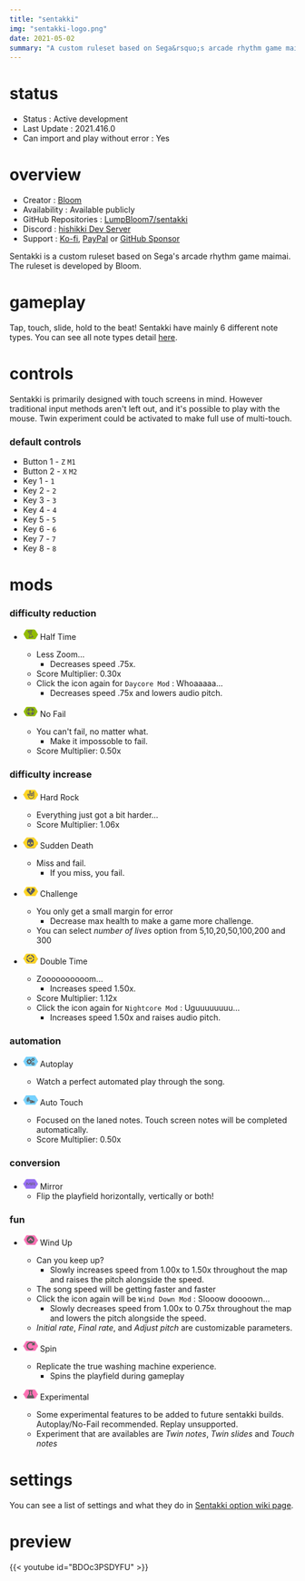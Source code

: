 ```yaml
---
title: "sentakki"
img: "sentakki-logo.png"
date: 2021-05-02
summary: "A custom ruleset based on Sega&rsquo;s arcade rhythm game maimai"
---
```


# status

- Status : Active development
- Last Update : 2021.416.0
- Can import and play without error : Yes

# overview

- Creator : [Bloom](https://github.com/LumpBloom7)
- Availability : Available publicly
- GitHub Repositories : [LumpBloom7/sentakki](https://github.com/LumpBloom7/sentakki)
- Discord : [hishikki Dev Server](https://discord.gg/CQPNADu)
- Support : [Ko-fi](https://ko-fi.com/bloom), [PayPal](https://www.paypal.com/paypalme/DerrickTimmermans) or [GitHub Sponsor](https://github.com/sponsors/LumpBloom7)

Sentakki is a custom ruleset based on Sega's arcade rhythm game maimai. The ruleset is developed by Bloom.

# gameplay

Tap, touch, slide, hold to the beat! Sentakki have mainly 6 different note types. You can see all note types detail [here](https://github.com/LumpBloom7/sentakki/wiki/Note-types).

# controls

Sentakki is primarily designed with touch screens in mind. However traditional input methods aren't left out, and it's possible to play with the mouse. Twin experiment could be activated to make full use of multi-touch.

### default controls

- Button 1 - `Z` `M1`
- Button 2 - `X` `M2`
- Key 1 - `1`
- Key 2 - `2`
- Key 3 - `3`
- Key 4 - `4`
- Key 5 - `5`
- Key 6 - `6`
- Key 7 - `7`
- Key 8 - `8`

# mods

### difficulty reduction

- ![Half Time Icon](mod-icon/half-time-mod.png) Half Time
  - Less Zoom...
    - Decreases speed .75x.
  - Score Multiplier: 0.30x
  - Click the icon again for `Daycore Mod` : Whoaaaaa...
    - Decreases speed .75x and lowers audio pitch.

- ![No Fail Icon](mod-icon/no-fail-mod.png) No Fail
  - You can't fail, no matter what.
    - Make it impossoble to fail.
  - Score Multiplier: 0.50x

### difficulty increase

- ![Hard Rock Icon](mod-icon/hard-rock-mod.png) Hard Rock
  - Everything just got a bit harder...
  - Score Multiplier: 1.06x

- ![Sudden Death Icon](mod-icon/sudden-death-mod.png) Sudden Death
  - Miss and fail.
    - If you miss, you fail.

- ![Challenge Icon](mod-icon/challenge-mod.png) Challenge
  - You only get a small margin for error
    - Decrease max health to make a game more challenge.
  - You can select *number of lives* option from 5,10,20,50,100,200 and 300

- ![Double Time Icon](mod-icon/double-time-mod.png) Double Time
  - Zoooooooooom...
    - Increases speed 1.50x.
  - Score Multiplier: 1.12x
  - Click the icon again for `Nightcore Mod` : Uguuuuuuuu...
    - Increases speed 1.50x and raises audio pitch.

### automation

- ![Autoplay Icon](mod-icon/autoplay-mod.png) Autoplay
  - Watch a perfect automated play through the song.

- ![Auto Touch Icon](mod-icon/auto-touch-mod.png) Auto Touch
  - Focused on the laned notes. Touch screen notes will be completed automatically.
  - Score Multiplier: 0.50x

### conversion

- ![Mirror Icon](mod-icon/mirror-mod.png) Mirror
  - Flip the playfield horizontally, vertically or both!

### fun

- ![Wind Up Icon](mod-icon/wind-up-mod.png) Wind Up
  - Can you keep up?
    - Slowly increases speed from 1.00x to 1.50x throughout the map and raises the pitch alongside the speed.
  - The song speed will be getting faster and faster
  - Click the icon again will be `Wind Down Mod` : Slooow doooown...
    - Slowly decreases speed from 1.00x to 0.75x throughout the map and lowers the pitch alongside the speed.
  - *Initial rate*, *Final rate*, and *Adjust pitch* are customizable parameters.

- ![Spin Icon](mod-icon/spin-mod.png) Spin
  - Replicate the true washing machine experience.
    - Spins the playfield during gameplay

- ![Experimental Icon](mod-icon/experimental-mod.png) Experimental
  - Some experimental features to be added to future sentakki builds. Autoplay/No-Fail recommended. Replay unsupported.
  - Experiment that are availables are *Twin notes*, *Twin slides* and *Touch notes*

# settings

You can see a list of settings and what they do in [Sentakki option wiki page](https://github.com/LumpBloom7/sentakki/wiki/Options).

# preview

{{< youtube id="BDOc3PSDYFU" >}}
